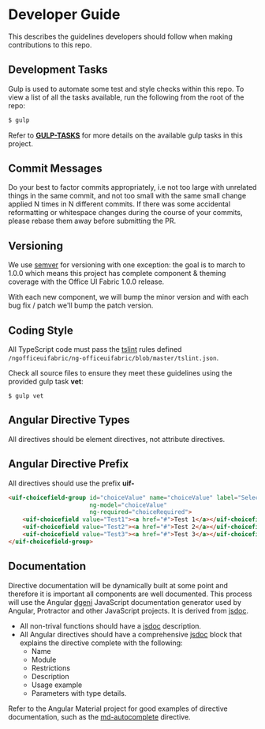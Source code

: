 # Developer Guide

This describes the guidelines developers should follow when making contributions to this repo.

## Development Tasks

Gulp is used to automate some test and style checks within this repo. To view a list of all the tasks available, run the following from the root of the repo:

```bash
$ gulp
```

Refer to **[GULP-TASKS](GULP-TASKS.md)** for more details on the available gulp tasks in this project.

## Commit Messages

Do your best to factor commits appropriately, i.e not too large with unrelated things in the same commit, and not too small with the same small change applied N times in N different commits. If there was some accidental reformatting or whitespace changes during the course of your commits, please rebase them away before submitting the PR.

## Versioning

We use [semver](http://semver.org/) for versioning with one exception: the goal is to march to 1.0.0 which means this project has complete component & theming coverage with the Office UI Fabric 1.0.0 release.

With each new component, we will bump the minor version and with each bug fix / patch we'll bump the patch version.

## Coding Style

All TypeScript code must pass the [tslint](https://www.npmjs.com/package/tslint) rules defined `/ngofficeuifabric/ng-officeuifabric/blob/master/tslint.json`.

Check all source files to ensure they meet these guidelines using the provided gulp task **vet**:

```
$ gulp vet
```

## Angular Directive Types

All directives should be element directives, not attribute directives.

## Angular Directive Prefix

All directives should use the prefix **uif-**

```html
<uif-choicefield-group id="choiceValue" name="choiceValue" label="Select something"
                       ng-model="choiceValue" 
                       ng-required="choiceRequired">
	<uif-choicefield value="Test1"><a href="#">Test 1</a></uif-choicefield>
	<uif-choicefield value="Test2"><a href="#">Test 2</a></uif-choicefield>
	<uif-choicefield value="Test3"><a href="#">Test 3</a></uif-choicefield>
</uif-choicefield-group>
```

## Documentation

Directive documentation will be dynamically built at some point and therefore it is important all components are well documented. This process will use the Angular [dgeni](https://github.com/angular/dgeni) JavaScript documentation generator used by Angular, Protractor and other JavaScript projects. It is derived from [jsdoc](http://usejsdoc.org/). 

- All non-trival functions should have a [jsdoc](http://usejsdoc.org/) description.
- All Angular directives should have a comprehensive [jsdoc](http://usejsdoc.org/) block that explains the directive complete with the following:
  - Name
  - Module
  - Restrictions
  - Description
  - Usage example
  - Parameters with type details.

Refer to the Angular Material project for good examples of directive documentation, such as the [md-autocomplete](https://github.com/angular/material/blob/master/src/components/autocomplete/js/autocompleteDirective.js) directive.